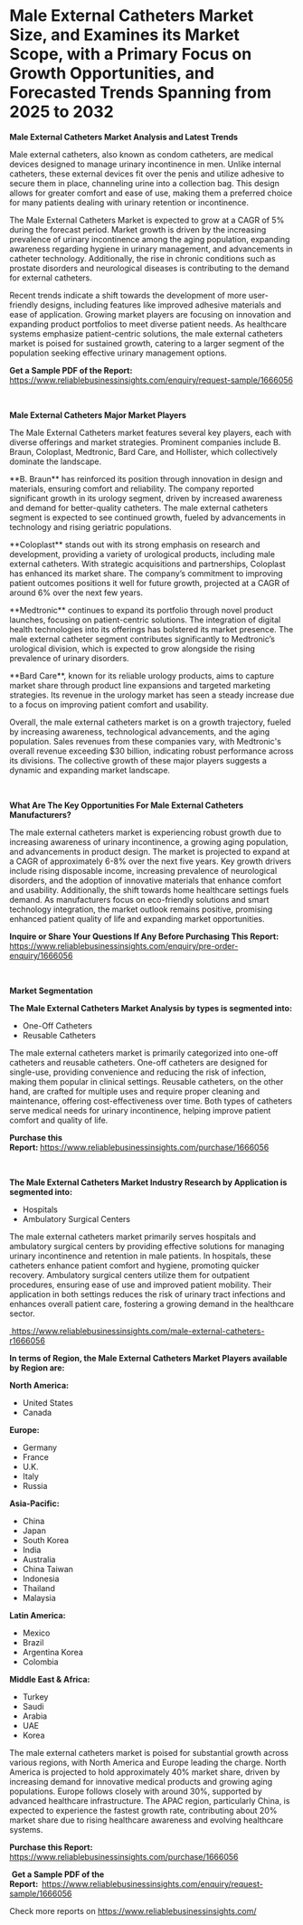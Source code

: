 <p><h1>Male External Catheters Market Size, and Examines its Market Scope, with a Primary Focus on Growth Opportunities, and Forecasted Trends Spanning from 2025 to 2032</h1></p><p><strong>Male External Catheters Market Analysis and Latest Trends</strong></p>
<p><p>Male external catheters, also known as condom catheters, are medical devices designed to manage urinary incontinence in men. Unlike internal catheters, these external devices fit over the penis and utilize adhesive to secure them in place, channeling urine into a collection bag. This design allows for greater comfort and ease of use, making them a preferred choice for many patients dealing with urinary retention or incontinence.</p><p>The Male External Catheters Market is expected to grow at a CAGR of 5% during the forecast period. Market growth is driven by the increasing prevalence of urinary incontinence among the aging population, expanding awareness regarding hygiene in urinary management, and advancements in catheter technology. Additionally, the rise in chronic conditions such as prostate disorders and neurological diseases is contributing to the demand for external catheters.</p><p>Recent trends indicate a shift towards the development of more user-friendly designs, including features like improved adhesive materials and ease of application. Growing market players are focusing on innovation and expanding product portfolios to meet diverse patient needs. As healthcare systems emphasize patient-centric solutions, the male external catheters market is poised for sustained growth, catering to a larger segment of the population seeking effective urinary management options.</p></p>
<p><strong>Get a Sample PDF of the Report:&nbsp;</strong> <a href="https://www.reliablebusinessinsights.com/enquiry/request-sample/1666056?utm_campaign=2296&utm_medium=2&utm_source=Github&utm_content=ia&utm_term=23032025&utm_id=male-external-catheters">https://www.reliablebusinessinsights.com/enquiry/request-sample/1666056</a></p>
<p>&nbsp;</p>
<p><strong>Male External Catheters Major Market Players</strong></p>
<p><p>The Male External Catheters market features several key players, each with diverse offerings and market strategies. Prominent companies include B. Braun, Coloplast, Medtronic, Bard Care, and Hollister, which collectively dominate the landscape.</p><p>**B. Braun** has reinforced its position through innovation in design and materials, ensuring comfort and reliability. The company reported significant growth in its urology segment, driven by increased awareness and demand for better-quality catheters. The male external catheters segment is expected to see continued growth, fueled by advancements in technology and rising geriatric populations.</p><p>**Coloplast** stands out with its strong emphasis on research and development, providing a variety of urological products, including male external catheters. With strategic acquisitions and partnerships, Coloplast has enhanced its market share. The company’s commitment to improving patient outcomes positions it well for future growth, projected at a CAGR of around 6% over the next few years.</p><p>**Medtronic** continues to expand its portfolio through novel product launches, focusing on patient-centric solutions. The integration of digital health technologies into its offerings has bolstered its market presence. The male external catheter segment contributes significantly to Medtronic’s urological division, which is expected to grow alongside the rising prevalence of urinary disorders.</p><p>**Bard Care**, known for its reliable urology products, aims to capture market share through product line expansions and targeted marketing strategies. Its revenue in the urology market has seen a steady increase due to a focus on improving patient comfort and usability.</p><p>Overall, the male external catheters market is on a growth trajectory, fueled by increasing awareness, technological advancements, and the aging population. Sales revenues from these companies vary, with Medtronic's overall revenue exceeding $30 billion, indicating robust performance across its divisions. The collective growth of these major players suggests a dynamic and expanding market landscape.</p></p>
<p>&nbsp;</p>
<p><strong>What Are The Key Opportunities For Male External Catheters Manufacturers?</strong></p>
<p><p>The male external catheters market is experiencing robust growth due to increasing awareness of urinary incontinence, a growing aging population, and advancements in product design. The market is projected to expand at a CAGR of approximately 6-8% over the next five years. Key growth drivers include rising disposable income, increasing prevalence of neurological disorders, and the adoption of innovative materials that enhance comfort and usability. Additionally, the shift towards home healthcare settings fuels demand. As manufacturers focus on eco-friendly solutions and smart technology integration, the market outlook remains positive, promising enhanced patient quality of life and expanding market opportunities.</p></p>
<p><strong>Inquire or Share Your Questions If Any Before Purchasing This Report:</strong> <a href="https://www.reliablebusinessinsights.com/enquiry/pre-order-enquiry/1666056?utm_campaign=2296&utm_medium=2&utm_source=Github&utm_content=ia&utm_term=23032025&utm_id=male-external-catheters">https://www.reliablebusinessinsights.com/enquiry/pre-order-enquiry/1666056</a></p>
<p>&nbsp;</p>
<p><strong>Market Segmentation</strong></p>
<p><strong>The Male External Catheters Market Analysis by types is segmented into:</strong></p>
<p><ul><li>One-Off Catheters</li><li>Reusable Catheters</li></ul></p>
<p><p>The male external catheters market is primarily categorized into one-off catheters and reusable catheters. One-off catheters are designed for single-use, providing convenience and reducing the risk of infection, making them popular in clinical settings. Reusable catheters, on the other hand, are crafted for multiple uses and require proper cleaning and maintenance, offering cost-effectiveness over time. Both types of catheters serve medical needs for urinary incontinence, helping improve patient comfort and quality of life.</p></p>
<p><strong>Purchase this Report:&nbsp;</strong><a href="https://www.reliablebusinessinsights.com/purchase/1666056?utm_campaign=2296&utm_medium=2&utm_source=Github&utm_content=ia&utm_term=23032025&utm_id=male-external-catheters">https://www.reliablebusinessinsights.com/purchase/1666056</a></p>
<p>&nbsp;</p>
<p><strong>The Male External Catheters Market Industry Research by Application is segmented into:</strong></p>
<p><ul><li>Hospitals</li><li>Ambulatory Surgical Centers</li></ul></p>
<p><p>The male external catheters market primarily serves hospitals and ambulatory surgical centers by providing effective solutions for managing urinary incontinence and retention in male patients. In hospitals, these catheters enhance patient comfort and hygiene, promoting quicker recovery. Ambulatory surgical centers utilize them for outpatient procedures, ensuring ease of use and improved patient mobility. Their application in both settings reduces the risk of urinary tract infections and enhances overall patient care, fostering a growing demand in the healthcare sector.</p></p>
<p><a href="https://www.reliablebusinessinsights.com/male-external-catheters-r1666056?utm_campaign=2296&utm_medium=2&utm_source=Github&utm_content=ia&utm_term=23032025&utm_id=male-external-catheters">&nbsp;https://www.reliablebusinessinsights.com/male-external-catheters-r1666056</a></p>
<p><strong>In terms of Region, the Male External Catheters Market Players available by Region are:</strong></p>
<p>
    <p> <strong> North America: </strong>
        <ul>
            <li>United States</li>
            <li>Canada</li>
        </ul>
        </p> 
    <p> <strong> Europe: </strong>
        <ul>
            <li>Germany</li>
            <li>France</li>
            <li>U.K.</li>
            <li>Italy</li>
            <li>Russia</li>
        </ul>
        </p> 
    <p> <strong> Asia-Pacific: </strong>
        <ul>
            <li>China</li>
            <li>Japan</li>
            <li>South Korea</li>
            <li>India</li>
            <li>Australia</li>
            <li>China Taiwan</li>
            <li>Indonesia</li>
            <li>Thailand</li>
            <li>Malaysia</li>
        </ul>
        </p> 
    <p> <strong> Latin America: </strong>
        <ul>
            <li>Mexico</li>
            <li>Brazil</li>
            <li>Argentina Korea</li>
            <li>Colombia</li>
        </ul>
        </p> 
    <p> <strong> Middle East & Africa: </strong>
        <ul>
            <li>Turkey</li>
            <li>Saudi</li>
            <li>Arabia</li>
            <li>UAE</li>
            <li>Korea</li>
        </ul>
    </p>
    </p>
<p><p>The male external catheters market is poised for substantial growth across various regions, with North America and Europe leading the charge. North America is projected to hold approximately 40% market share, driven by increasing demand for innovative medical products and growing aging populations. Europe follows closely with around 30%, supported by advanced healthcare infrastructure. The APAC region, particularly China, is expected to experience the fastest growth rate, contributing about 20% market share due to rising healthcare awareness and evolving healthcare systems.</p></p>
<p><strong>Purchase this Report: </strong><a href="https://www.reliablebusinessinsights.com/purchase/1666056?utm_campaign=2296&utm_medium=2&utm_source=Github&utm_content=ia&utm_term=23032025&utm_id=male-external-catheters">https://www.reliablebusinessinsights.com/purchase/1666056</a></p>
<p>&nbsp;<strong>Get a Sample PDF of the Report:&nbsp;&nbsp;</strong><a href="https://www.reliablebusinessinsights.com/enquiry/request-sample/1666056?utm_campaign=2296&utm_medium=2&utm_source=Github&utm_content=ia&utm_term=23032025&utm_id=male-external-catheters">https://www.reliablebusinessinsights.com/enquiry/request-sample/1666056</a></p>
<p><strong></strong></p>
<p>Check more reports on <a href="https://www.reliablebusinessinsights.com/?utm_campaign=2296&utm_medium=2&utm_source=Github&utm_content=ia&utm_term=23032025&utm_id=male-external-catheters">https://www.reliablebusinessinsights.com/</a></p>